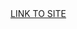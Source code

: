 <div class="site">
  <a href="https://modeldog8197.github.io/vivriti/index.html">LINK TO SITE</a>
</div>  
    

